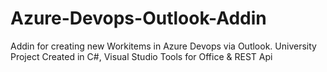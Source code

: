 # Azure-Devops-Outlook-Addin
Addin for creating new Workitems in Azure Devops via Outlook. University Project
Created in C#, Visual Studio Tools for Office & REST Api
